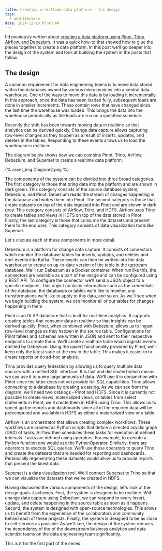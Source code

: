 ```yaml
---
title: Creating a realtime data platform - the design
tags:
  - architecture
date: 2024-12-18 07:43:04
---
```


I'd previously written about [creating a data platform using Pinot, Trino, Airflow, and Debezium](/2024/06/20/Creating-a-realtime-data-platform-with-Pinot-Airflow-Trino-and-Debezium/). It was a quick how-to that showed how to glue the pieces together to create a data platform. In this post we'll go deeper into the design of the system and look at building the system in the posts that follow.

## The design  

A common requirement for data engineering teams is to move data stored within the databases owned by various microservices into a central data warehouse. One of the ways to move this data is by loading it incrementally. In this approach, once the data has been loaded fully, subsequent loads are done in smaller increments. These contain rows that have changed since the last time the warehouse was loaded. This brings the data into the warehouse periodically as the loads are run on a specified schedule.  

Recently the shift has been towards moving data in realtime so that analytics can be derived quickly. Change data capture allows capturing row-level changes as they happen as a result of inserts, updates, and deletes in the tables. Responding to these events allows us to load the warehouse in realtime.  

The diagram below shows how we can combine Pinot, Trino, Airflow, Debezium, and Superset to create a realtime data platform.

{% asset_img Diagram2.png %}  

The components of the system can be divided into three broad categories. The first category is those that bring data into the platform and are shown in dark green. This category consists of the source database system, Debezium, and Pinot. Debezium reads the stream of changes happening in the database and writes them into Pinot. The second category is those that create datasets on top of the data ingested into Pinot and are shown in dark grey. This category consists of Airflow, Trino, and HDFS. Airflow uses Trino to create tables and views in HDFS on top of the data stored in Pinot. Finally, the last category is those that consume the datasets and present them to the end user. This category consists of data visualization tools like Superset.  

Let's discuss each of these components in more detail.  

Debezium is a platform for change data capture. It consists of connectors which monitor the database tables for inserts, updates, and deletes and emit events into Kafka. These events can then be written into the data warehouse to create an up-to-date version of the table in the upstream database. We'll run Debezium as a Docker container. When run like this, the connectors are available as a part of the image and can be configured using a REST API. To configure the connector we'll send a JSON object to a specific endpoint. This object contains information such as the credentials of the database, the databases or tables we'd like to monitor, any transformations we'd like to apply to this data, and so on. As we'll see when we begin building the system, we can monitor all of our tables for changes happening in them.  

Pinot is an OLAP datastore that is built for real-time analytics. It supports creating tables that consume data in realtime so that insights can be derived quickly. Pinot, when combined with Debezium, allows us to ingest row-level changes as they happen in the source table. Configurations for Pinot tables and schemas are written in JSON and sent to their respective endpoints to create them. We'll create a realtime table which ingests events emitted by Debezium. Using the upsert functionality provided by Pinot, we'll keep only the latest state of the row in the table. This makes it easier to to create reports or do ad-hoc analysis.  

Trino provides query federation by allowing us to query multiple data sources with a unified SQL interface. It is fast and distributed which means we can use it to query large amounts of data. We'll use it in conjunction with Pinot since the latter does not yet provide full SQL capabilities. Trino allows connecting to a database by creating a catalog. As we can see from the diagram, we'll need two catalogs - Pinot and HDFS. Since it is currently not possible to create views, materialized views, or tables from select statements in Pinot, we'll create them in HDFS using Trino. This allows us to speed up the reports and dashboards since all of the required data will be precomputed and available in HDFS as either a materialized view or a table.  

Airflow is an orchestrator that allows creating complex workflows. These workflows are created as Python scripts that define a directed acyclic graph (DAG) of tasks. Airflow then schedules these tasks for execution at defined intervals. Tasks are defined using operators. For example, to execute a Python function one would use the PythonOperator. Similarly, there are operators to execute SQL queries. We'll use these operators to query Trino and create the datasets that are needed for reporting and dashboards. Peridocially regenerating these datasets would allow us to provide reports that present the latest data.  

Superset is a data visualization tool. We'll connect Superset to Trino so that we can visualize the datasets that we've created in HDFS.   

Having discussed the various components of the design, let's look at the design goals it achieves. First, the system is designed to be realtime. With change data capture using Debezium, we can respond to every insert, update, and delete happening in the source table as soon as it happens. Second, the system is designed with open-source technologies. This allows us to benefit from the experience of the collaborators and community behind each of these projects. Finally, the system is designed to be as close to self-service as possible. As we'll see, the design of the system reduces the dependency of the of the downstream business analytics and data scientist teams on the data engineering team significantly.  

This is it for the first part of the series.